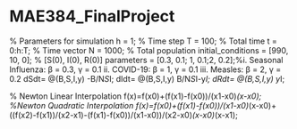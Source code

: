 # MAE384_FinalProject
% Parameters for simulation
h = 1; % Time step
T = 100; % Total time
t = 0:h:T; % Time vector
N = 1000; % Total population
initial_conditions = [990, 10, 0]; % [S(0), I(0), R(0)]
parameters = [0.3, 0.1; 1, 0.1;2, 0.2];%i. Seasonal Influenza: β = 0.3, γ = 0.1 ii. COVID-19: β = 1, γ = 0.1 iii. Measles: β = 2, γ = 0.2
dSdt= @(B,S,I,y) -B/N*S*I;
dIdt= @(B,S,I,y) B/N*S*I-y*I;
dRdt= @(B,S,I,y) y*I;


% Newton Linear Interpolation
f(x)=f(x0)+(f(x1)-f(x0))/(x1-x0)*(x-x0);
%Newton Quadratic Interpolation
f(x)=f(x0)+(f(x1)-f(x0))/(x1-x0)*(x-x0)+((f(x2)-f(x1))/(x2-x1)-(f(x1)-f(x0))/(x1-x0))/(x2-x0)*(x-x0)*(x-x1);
